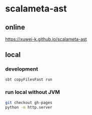 # scalameta-ast

## online

<https://xuwei-k.github.io/scalameta-ast>

## local

### development

```sh
sbt copyFilesFast run
```

### run local without JVM

```sh
git checkout gh-pages
python -m http.server
```

